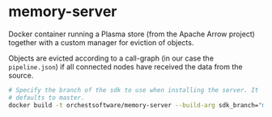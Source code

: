 # memory-server
Docker container running a Plasma store (from the Apache Arrow project) together with a custom
manager for eviction of objects.

Objects are evicted according to a call-graph (in our case the `pipeline.json`) if all connected
nodes have received the data from the source.

```bash
# Specify the branch of the sdk to use when installing the server. It
# defaults to master.
docker build -t orchestsoftware/memory-server --build-arg sdk_branch="master" .
```

